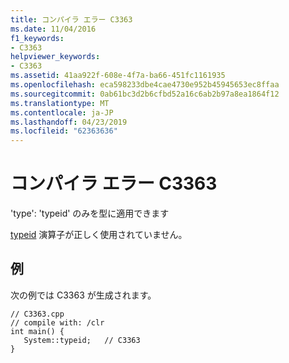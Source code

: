 ```yaml
---
title: コンパイラ エラー C3363
ms.date: 11/04/2016
f1_keywords:
- C3363
helpviewer_keywords:
- C3363
ms.assetid: 41aa922f-608e-4f7a-ba66-451fc1161935
ms.openlocfilehash: eca598233dbe4cae4730e952b45945653ec8ffaa
ms.sourcegitcommit: 0ab61bc3d2b6cfbd52a16c6ab2b97a8ea1864f12
ms.translationtype: MT
ms.contentlocale: ja-JP
ms.lasthandoff: 04/23/2019
ms.locfileid: "62363636"
---
```

# <a name="compiler-error-c3363"></a>コンパイラ エラー C3363

'type': 'typeid' のみを型に適用できます

[typeid](../../extensions/typeid-cpp-component-extensions.md) 演算子が正しく使用されていません。

## <a name="example"></a>例

次の例では C3363 が生成されます。

```
// C3363.cpp
// compile with: /clr
int main() {
   System::typeid;   // C3363
}
```